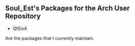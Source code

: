 ## Soul_Est's Packages for the Arch User Repository

* QtSixA

Are the packages that I currently maintain.
